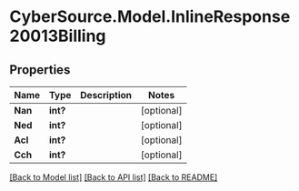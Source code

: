 # CyberSource.Model.InlineResponse20013Billing
## Properties

Name | Type | Description | Notes
------------ | ------------- | ------------- | -------------
**Nan** | **int?** |  | [optional] 
**Ned** | **int?** |  | [optional] 
**Acl** | **int?** |  | [optional] 
**Cch** | **int?** |  | [optional] 

[[Back to Model list]](../README.md#documentation-for-models) [[Back to API list]](../README.md#documentation-for-api-endpoints) [[Back to README]](../README.md)

